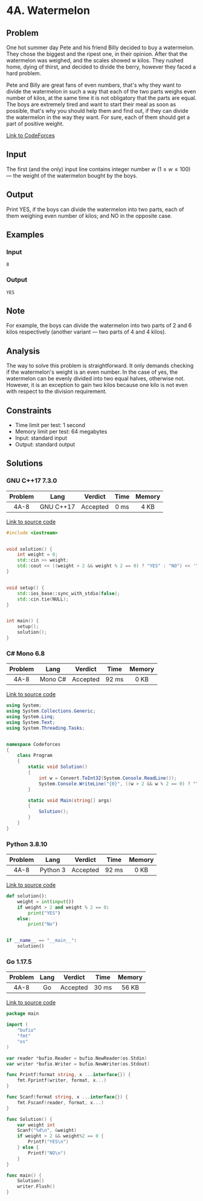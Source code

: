 # 4A. Watermelon

## Problem

One hot summer day Pete and his friend Billy decided to buy a watermelon. They chose the biggest and the ripest one, in their opinion. After that the watermelon was weighed, and the scales showed w kilos. They rushed home, dying of thirst, and decided to divide the berry, however they faced a hard problem.

Pete and Billy are great fans of even numbers, that's why they want to divide the watermelon in such a way that each of the two parts weighs even number of
kilos, at the same time it is not obligatory that the parts are equal. The boys are extremely tired and want to start their meal as soon as possible, that's why
you should help them and find out, if they can divide the watermelon in the way they want. For sure, each of them should get a part of positive weight.

[Link to CodeForces](https://codeforces.com/problemset/problem/4/A)

## Input

The first (and the only) input line contains integer number $w$ ($1 \leq w \leq 100$) — the weight of the watermelon bought by the boys.

## Output

Print YES, if the boys can divide the watermelon into two parts, each of them weighing even number of kilos; and NO in the opposite case.

## Examples

### Input

```
8
```

### Output

```
YES
```

## Note

For example, the boys can divide the watermelon into two parts of 2 and 6 kilos respectively (another variant — two parts of 4 and 4 kilos).

## Analysis

The way to solve this problem is straightforward. It only demands checking if the watermelon's weight is an even number. In the case of yes, the watermelon
can be evenly divided into two equal halves, otherwise not. However, it is an exception to gain two kilos because one kilo is not even with respect to the
division requirement.

## Constraints

  - Time limit per test: 1 second
  - Memory limit per test: 64 megabytes
  - Input: standard input
  - Output: standard output

## Solutions

### GNU C++17 7.3.0

| Problem |    Lang   |  Verdict | Time | Memory |
|:-------:|:---------:|:--------:|:----:|:------:|
|   4A-8  | GNU C++17 | Accepted | 0 ms |  4 KB  |

[Link to source code](solution.cpp)

```c++
#include <iostream>


void solution() {
    int weight = 0;
    std::cin >> weight;
    std::cout << ((weight > 2 && weight % 2 == 0) ? "YES" : "NO") << '\n';
}


void setup() {
    std::ios_base::sync_with_stdio(false);
    std::cin.tie(NULL);
}


int main() {
    setup();
    solution();
}
```

### C# Mono 6.8

| Problem |    Lang   |  Verdict | Time  | Memory |
|:-------:|:---------:|:--------:|:-----:|:------:|
|   4A-8  |  Mono C#  | Accepted | 92 ms |  0 KB  |

[Link to source code](solution.cs)

```c#
using System;
using System.Collections.Generic;
using System.Linq;
using System.Text;
using System.Threading.Tasks;


namespace Codeforces
{
    class Program
    {
        static void Solution()
        {
            int w = Convert.ToInt32(System.Console.ReadLine());
            System.Console.WriteLine("{0}", ((w > 2 && w % 2 == 0) ? "YES" : "NO"));
        }

        static void Main(string[] args)
        {
            Solution();
        }
    }
}
```

### Python 3.8.10

| Problem |    Lang   |  Verdict | Time  | Memory |
|:-------:|:---------:|:--------:|:-----:|:------:|
|   4A-8  | Python 3  | Accepted | 92 ms |  0 KB  |

[Link to source code](solution.py)

```python
def solution():
	weight = int(input())
	if weight > 2 and weight % 2 == 0:
		print("YES")
	else:
		print("No")


if __name__ == "__main__":
	solution()
```

### Go 1.17.5

| Problem |    Lang   |  Verdict | Time  | Memory |
|:-------:|:---------:|:--------:|:-----:|:------:|
|   4A-8  |     Go    | Accepted | 30 ms | 56 KB  |

[Link to source code](solution.go)

```go
package main

import (
	"bufio"
	"fmt"
	"os"
)

var reader *bufio.Reader = bufio.NewReader(os.Stdin)
var writer *bufio.Writer = bufio.NewWriter(os.Stdout)

func Printf(format string, x ...interface{}) {
	fmt.Fprintf(writer, format, x...)
}

func Scanf(format string, x ...interface{}) {
	fmt.Fscanf(reader, format, x...)
}

func Solution() {
	var weight int
	Scanf("%d\n", &weight)
	if weight > 2 && weight%2 == 0 {
		Printf("YES\n")
	} else {
		Printf("NO\n")
	}
}

func main() {
	Solution()
	writer.Flush()
}
```
